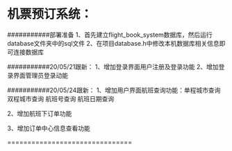 机票预订系统：
===============================
###########部署准备
1、首先建立flight_book_system数据库，然后运行database文件夹中的sql文件
2、在项目database.h中修改本机数据库相关信息即可连接数据库

###########20/05/21跟新：
1、增加登录界面用户注册及登录功能
2、增加登录界面管理员登录动能

###########20/05/24跟新：
1、增加用户界面航班查询功能：单程城市查询
			     双程城市查询
			     航班号查询
			     航班日期查询

2、增加航班下订单功能

3、增加订单中心信息查看功能

===============================